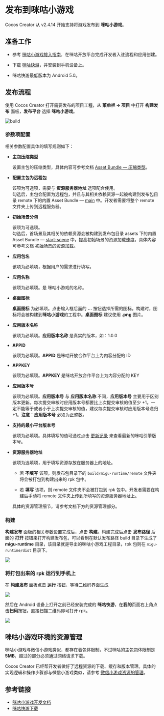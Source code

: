 # 发布到咪咕小游戏

Cocos Creator 从 v2.4.14 开始支持将游戏发布到 **咪咕小游戏**。

## 准备工作

- 参考 [咪咕小游戏接入指南](https://open.migufun.com/document/detail?id=640)，在咪咕开放平台完成开发者入驻流程和应用创建。

- 下载 [咪咕快游](https://g.migufun.com/cocosdebugtool)，并安装到手机设备上。

- 咪咕快游最低版本为 Android 5.0。


## 发布流程

使用 Cocos Creator 打开需要发布的项目工程，从 **菜单栏 -> 项目** 中打开 **构建发布** 面板，**发布平台** 选择 **咪咕小游戏**。

![build](./publish-migu-mini-game/build.png)

### 参数项配置

相关参数配置具体的填写规则如下：

- **主包压缩类型**

  设置主包的压缩类型，具体内容可参考文档 [Asset Bundle — 压缩类型](../asset-manager/bundle.md#%E5%8E%8B%E7%BC%A9%E7%B1%BB%E5%9E%8B)。

- **配置主包为远程包**

  该项为可选项，需要与 **资源服务器地址** 选项配合使用。<br>
  勾选后，主包会配置为远程包，并且与其相关依赖资源一起被构建到发布包目录 remote 下的内置 Asset Bundle — [main](../asset-manager/bundle.md#%E5%86%85%E7%BD%AE-asset-bundle) 中。开发者需要将整个 remote 文件夹上传到远程服务器。

- **初始场景分包**

  该项为可选项。<br>
  勾选后，首场景及其相关的依赖资源会被构建到发布包目录 assets 下的内置 Asset Bundle — [start-scene](../asset-manager/bundle.md#%E5%86%85%E7%BD%AE-asset-bundle) 中，提高初始场景的资源加载速度。具体内容可参考文档 [初始场景的资源加载](publish-wechatgame.md#%E5%88%9D%E5%A7%8B%E5%9C%BA%E6%99%AF%E7%9A%84%E5%8A%A0%E8%BD%BD%E9%80%9F%E5%BA%A6)。

- **应用包名**

  该项为必填项，根据用户的需求进行填写。

- **应用名称**

  该项为必填项。是 咪咕小游戏的名称。

- **桌面图标**

  **桌面图标** 为必填项。点击输入框后面的 **...** 按钮选择所需的图标。构建时，图标将会被构建到**咪咕小游戏**的工程中。**桌面图标** 建议使用 **.png** 图片。

- **应用版本名称**

  该项为必填项。**应用版本名称** 是真实的版本，如：1.0.0

- **APPID**

  该项为必填项。**APPID** 是咪咕开放合作平台上为内容分配的 ID

- **APPKEY**

  该项为必填项。**APPKEY** 是咪咕开放合作平台上为内容分配的 KEY

- **应用版本号**

  该项为必填项。**应用版本号** 与 **应用版本名称** 不同，**应用版本号** 主要用于区别版本更新。每次提交审核时应用版本号都要比上次提交审核的值至少 +1，一定不能等于或者小于上次提交审核的值，建议每次提交审核时应用版本号递归 +1。**注意**：**应用版本号** 必须为正整数。

- **支持的最小平台版本号**

  该项为必填项。具体填写的值可通过点击 [更新记录](https://open.migufun.com/document/detail?id=640) 来查看最新的咪咕引擎版本号。

- **资源服务器地址**

  该项为选填项，用于填写资源存放在服务器上的地址。

  - 若 **不填写** 该项，则发布包目录下的 `build/migu-runtime/remote` 文件夹将会被打包到构建出来的 rpk 包中。

  - 若 **填写** 该项，则 remote 文件夹不会被打包到 rpk 包中。开发者需要在构建后手动将 remote 文件夹上传到所填写的资源服务器地址上。

  具体的资源管理细节，请参考文档下方的资源管理部分。

### 构建

**构建发布** 面板的相关参数设置完成后，点击 **构建**。构建完成后点击 **发布路径** 后面的 **打开** 按钮来打开构建发布包，可以看到在默认发布路径 build 目录下生成了 **migu-runtime** 目录，该目录就是导出的咪咕小游戏工程目录，rpk 包则在 `migu-runtime/dist` 目录下。

![](./publish-migu-mini-game/rpk.png)

### 将打包出来的 rpk 运行到手机上

在 **构建发布** 面板点击 **运行** 按钮，等待二维码界面生成

![](./publish-migu-mini-game/qr_code.png)

然后在 Android 设备上打开之前已经安装完成的 **咪咕快游**，在**我的**页面右上角点击**扫码**按钮，直接扫描二维码即可打开 rpk。

![](./publish-migu-mini-game/migu-instant_scan_install.png)

## 咪咕小游戏环境的资源管理

咪咕小游戏与微信小游戏类似，都存在着包体限制，不过咪咕的主包包体限制是 **5MB**，超过的部分必须通过网络请求下载。

Cocos Creator 已经帮开发者做好了远程资源的下载、缓存和版本管理。具体的实现逻辑和操作步骤都与微信小游戏类似，请参考 [微信小游戏资源的管理](./publish-wechatgame.md#%E5%BE%AE%E4%BF%A1%E5%B0%8F%E6%B8%B8%E6%88%8F%E7%9A%84%E8%B5%84%E6%BA%90%E7%AE%A1%E7%90%86)。

## 参考链接

- [咪咕小游戏开发文档](https://open.migufun.com/document/detail?id=640)
- [咪咕快游下载](https://g.migufun.com/cocosdebugtool)
